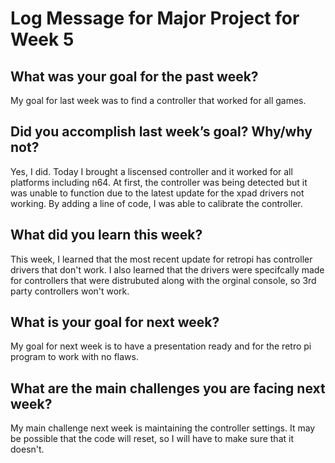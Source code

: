 # Log Message for Major Project for Week 5
## What was your goal for the past week?
My goal for last week was to find a controller that worked for all games.

## Did you accomplish last week’s goal? Why/why not?
Yes, I did. Today I brought a liscensed controller and it worked for all platforms including n64. At first, the controller was being detected but it was unable to function due to the latest update for the xpad drivers not working. By adding a line of code, I was able to calibrate the controller.

## What did you learn this week?
This week, I learned that the most recent update for retropi has controller drivers that don't work. I also learned that the drivers were specifcally made for controllers that were distrubuted along with the orginal console, so 3rd party controllers won't work.

## What is your goal for next week?
My goal for next week is to have a presentation ready and for the retro pi program to work with no flaws.

## What are the main challenges you are facing next week?
My main challenge next week is maintaining the controller settings. It may be possible that the code will reset, so I will have to make sure that it doesn't.
